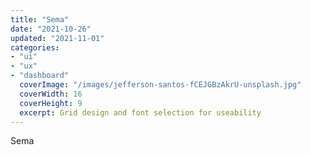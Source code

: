 ```yaml
---
title: "Sema"
date: "2021-10-26"
updated: "2021-11-01"
categories:
- "ui"
- "ux"
- "dashboard"
  coverImage: "/images/jefferson-santos-fCEJGBzAkrU-unsplash.jpg"
  coverWidth: 16
  coverHeight: 9
  excerpt: Grid design and font selection for useability
---
```


Sema